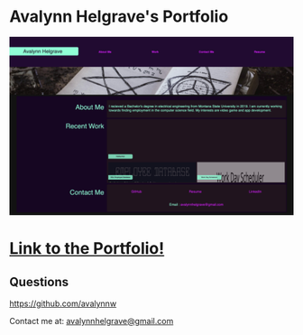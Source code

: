 # Avalynn Helgrave's Portfolio

![Screenshot of the Website](./assets/images/screenshot.png)

# [Link to the Portfolio!](https://avalynnw.github.io/Portfolio_AvalynnWinsor/)


## Questions

https://github.com/avalynnw

 Contact me at: avalynnhelgrave@gmail.com
